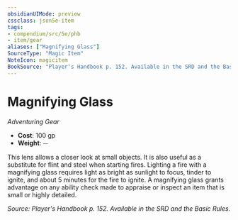 ```yaml
---
obsidianUIMode: preview
cssclass: json5e-item
tags:
- compendium/src/5e/phb
- item/gear
aliases: ["Magnifying Glass"]
SourceType: "Magic Item"
NoteIcon: magicitem
BookSource: "Player's Handbook p. 152. Available in the SRD and the Basic Rules."
---
```

# Magnifying Glass
*Adventuring Gear*  

- **Cost**: 100 gp
- **Weight**: ⏤

This lens allows a closer look at small objects. It is also useful as a substitute for flint and steel when starting fires. Lighting a fire with a magnifying glass requires light as bright as sunlight to focus, tinder to ignite, and about 5 minutes for the fire to ignite. A magnifying glass grants advantage on any ability check made to appraise or inspect an item that is small or highly detailed.

*Source: Player's Handbook p. 152. Available in the SRD and the Basic Rules.*